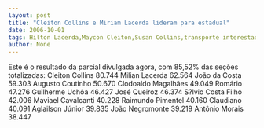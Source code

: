 ```yaml
---
layout: post
title: "Cleiton Collins e Miriam Lacerda lideram para estadual"
date: 2006-10-01
tags: Hilton Lacerda,Maycon Cleiton,Susan Collins,transporte interestadual
author: None
---
```

Este é o resultado da parcial divulgada agora, com 85,52% das seções totalizadas:
Cleiton Collins 80.744
Milian Lacerda 62.564
João da Costa 59.303
Augusto Coutinho 50.670
Clodoaldo Magalhães 49.049
Romário 47.276
Guilherme Uchôa 46.427
José Queiroz 46.374
S?lvio Costa Filho 42.006
Maviael Cavalcanti 40.228
Raimundo Pimentel 40.160
Claudiano 40.091
Aglailson Júnior 39.835
João Negromonte 39.219
Antônio Morais 38.447 